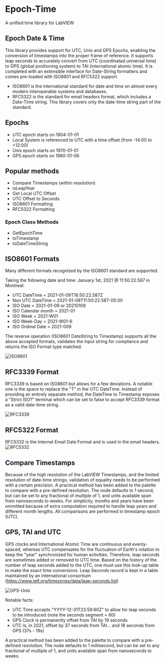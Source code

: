 # Epoch-Time
A unified time library for LabVIEW

## Epoch Date & Time

This library provides support for UTC, Unix and GPS Epochs, enabling the conversion of timestamps into the proper frame of reference.
It supports leap seconds to accurately convert from UTC (coordinatad universal time) to GPS (global positioning system) to TAI (international atomic time).
It is completed with an extensible interface for Date-String formatters and comes pre-loaded with ISO8601 and RFC5322 support.

- ISO8601 is the international standard for date and time on almost every modern interoperable systems and databases.
- RFC5322 is the standard for email headers format, which includes a Date-Time string. This library covers only the date-time string part of the standard.

## Epochs

- UTC epoch starts on 1904-01-01
- Local System is referenced to UTC with a time offset (from -14:00 to +12:00)
- Unix epoch starts on 1970-01-01
- GPS epoch starts on 1980-01-06

## Popular methods

- Compare Timestamps (within resolution)
- isLeapYear
- Get Local UTC Offset
- UTC Offset to Seconds
- ISO8601 Formatting
- RFC5322 Formatting
### Epoch Class Methods
- GetEpochTime
- toTimestamp
- toDateTimeString

## ISO8601 Formats

Many different formats recognized by the ISO8601 standard are supported.

Taking the following date and time: January 1st, 2021 @ 11:50:22.587 in Montreal:

- UTC DateTime = 2021-01-09T16:50:22.587Z
- Non UTC DateTime = 2021-01-08T11:50:22.587-05:00
- ISO Date = 2021-01-09 or 20210109
- ISO Calendar month  = 2021-01
- ISO Week = 2021-W01
- ISO Week-Day = 2021-W01-6
- ISO Ordinal Date = 2021-009

The reverse operation (ISO8601 DateString to Timestamp) supports all the above accepted formats, validates the input string for compliance and returns the ISO Format type matched.

![ISO8601](https://user-images.githubusercontent.com/11728548/104110687-0f52cc80-52a8-11eb-8888-462fc7243fbf.png "ISO8601")

## RFC3339 Format

RFC3339 is based on ISO8601 but allows for a few deviations.
A notable one is the space to replace the "T" in the UTC DateTime. Instead of providing an entirely separate method, the DateTime to Timestamp exposes a "Strict ISO?" terminal which can be set to false to accept RFC3339 format as a valid date-time string.

![RFC3339](https://user-images.githubusercontent.com/11728548/104110707-4e811d80-52a8-11eb-8d5c-0809daea39c0.png "RFC3339")

## RFC5322 Format

RFC5332 is the Internet Email Date Format and is used in the email headers.
![RFC5332](https://user-images.githubusercontent.com/11728548/104110791-04e50280-52a9-11eb-8020-96b7e05be872.png "RFC5332")

## Compare Timestamps

Because of the high resolution of the LabVIEW Timestamps, and the limited resolution of date-time strings, validation of equality needs to be performed with a certain precision.
A practical method has been added to the palette to compare with a pre-defined resolution. The node defaults to 1 second, but can be set to any fractional of multiple of 1, and units available span from nanoseconds to weeks.
For simplicity, months and years have been ommitted because of extra computation required to handle leap years and different month lengths. All comparisons are performed in timestamp epoch (UTC).

## GPS, TAI and UTC

GPS clocks and International Atomic Time are continuous and evenly-spaced, whereas UTC compensates for the fluctuation of Earth's rotation to keep the "year" synchronized for human activities.
Therefore, leap seconds are sometimes added or removed to UTC time. Based on the history of the number of leap seconds added to the UTC, one must use this look-up table to make the exact time conversions.
Leap Seconds record is kept in a table maintained by an international consortium (https://www.ietf.org/timezones/data/leap-seconds.list)

![GPS-Unix](https://user-images.githubusercontent.com/11728548/104110804-2d6cfc80-52a9-11eb-8ef9-36ea583df8c7.png "GPS and Unix Time")

Notable facts: 
- UTC Time accepts "YYYY-12-31T23:59:60Z" to allow for leap seconds to be introduced (note the seconds segment = 60)
- GPS Clock is permanently offset from TAI by 19 seconds
- UTC is, in 2021, offset by 37 seconds from TAI... and 18 seconds from GPS (37s - 19s)

A practical method has been added to the palette to compare with a pre-defined resolution. The node defaults to 1 millisecond, but can be set to any fractional of multiple of 1, and units available span from nanoseconds to weeks.

